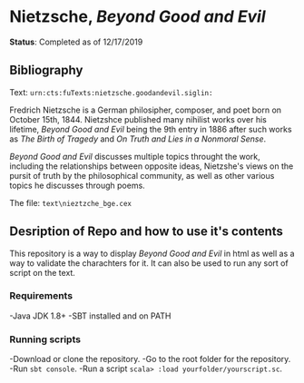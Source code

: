 # Nietzsche, *Beyond Good and Evil*

**Status**: Completed as of 12/17/2019

## Bibliography
Text: `urn:cts:fuTexts:nietzsche.goodandevil.siglin:`

Fredrich Nietzsche is a German philosipher, composer, and poet born on October 15th, 1844. Nietzshce published many nihilist works over his lifetime, *Beyond Good and Evil* being the 9th entry in 1886 after such works as *The Birth of Tragedy* and *On Truth and Lies in a Nonmoral Sense*.

*Beyond Good and Evil* discusses multiple topics throught the work, including the relationships between opposite ideas, Nietzshe's views on the pursit of truth by the philosophical community, as well as other various topics he discusses through poems.

The file: `text\nieztzche_bge.cex`

## Desription of Repo and how to use it's contents

This repository is a way to display *Beyond Good and Evil* in html as well as a way to validate the charachters for it. It can also be used to run any sort of script on the text.

### Requirements
-Java JDK 1.8+
-SBT installed and on PATH

### Running scripts
-Download or clone the repository.
-Go to the root folder for the repository.
-Run `sbt console`.
-Run a script `scala> :load yourfolder/yourscript.sc`.

